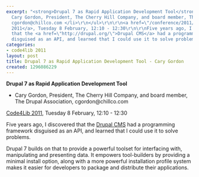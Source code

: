 ```yaml
---
excerpt: "<strong>Drupal 7 as Rapid Application Development Tool</strong>\r\n\r\n<ul>\r\n<li>
  Cary Gordon, President, The Cherry Hill Company, and board member, The Drupal Association,
  cgordon@chillco.com </li>\r\n</ul>\r\n\r\n<a href=\"/conference/2011/schedule\">Code4Lib
  2011</a>, Tuesday 8 February, 12:10 - 12:30\r\n\r\nFive years ago, I discovered
  that the <a href=\"http://drupal.org/\">Drupal CMS</a> had a programming framework
  disguised as an API, and learned that I could use it to solve problems.\r\n\r"
categories:
- code4lib 2011
layout: post
title: Drupal 7 as Rapid Application Development Tool - Cary Gordon
created: 1296086229
---
```

<strong>Drupal 7 as Rapid Application Development Tool</strong>

<ul>
<li> Cary Gordon, President, The Cherry Hill Company, and board member, The Drupal Association, cgordon@chillco.com </li>
</ul>

<a href="/conference/2011/schedule">Code4Lib 2011</a>, Tuesday 8 February, 12:10 - 12:30

Five years ago, I discovered that the <a href="http://drupal.org/">Drupal CMS</a> had a programming framework disguised as an API, and learned that I could use it to solve problems.

Drupal 7 builds on that to provide a powerful toolset for interfacing with, manipulating and presenting data. It empowers tool-builders by providing a minimal install option, along with a more powerful installation profile system makes it easier for developers to package and distribute their applications. 
